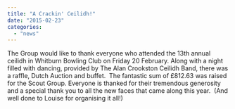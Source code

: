 ```yaml
---
title: "A Crackin' Ceilidh!"
date: "2015-02-23"
categories: 
  - "news"
---
```


The Group would like to thank everyone who attended the 13th annual ceilidh in Whitburn Bowling Club on Friday 20 February. Along with a night filled with dancing, provided by The Alan Crookston Ceilidh Band, there was a raffle, Dutch Auction and buffet.  The fantastic sum of £812.63 was raised for the Scout Group. Everyone is thanked for their tremendous generosity and a special thank you to all the new faces that came along this year.  (And well done to Louise for organising it all!)
